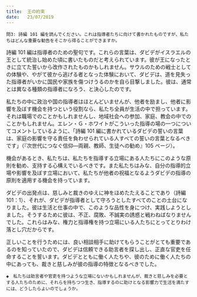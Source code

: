 ```yaml
---
title:  王の約束
date:   23/07/2019
---
```


`問3: 詩編 101 編を読んでください。これは指導者たちに向けて書かれたものですが、私たちはどんな重要な勧告をそこから得ることができますか。`

詩編 101 編は指導者のための聖句です。これらの言葉は、ダビデがイスラエルの王として統治し始めた頃に書いたものだと考えられています。彼が王になったときに立てた誓いから改作されたものかもしれません。サウルのための戦士としての体験や、やがて彼から逃げる者となった体験において、ダビデは、道を見失った指導者がいかに国民や家族を傷つけうるのかを自ら目撃しました。彼は、通常とは異なる種類の指導者になろう、と決心したのです。

私たちの中に政治や国の指導者はほとんどいませんが、他者を励まし、他者に影響を及ぼす機会を持つという役割なら、私たち全員が生活の中で担っています。それは職場でのことかもしれませんし、地域社会への参加、家庭、教会の中でのことかもしれません。エレン・Ｇ・ホワイトがこういった指導の場の一つについてコメントしているように、「詩編 101 編に書かれているダビデの誓いの言葉は、家庭の影響を守る責任を負わせられている人すべての誓いの言葉となるべきです」（『次世代につなぐ信仰―両親、教師、生徒への勧め』105 ページ）。

機会があるとき、私たちは、私たちを指導する立場にある人たちにこのような原則を勧め、支持する心構えでいるべきです。また私たちはみな、自分の指導的立場や影響を及ぼす立場において、私たちが他者の祝福となるようダビデの指導の原則を適用する機会を持っています。

ダビデの出発点は、慈しみと裁きのゆえに神をほめたたえることであり（詩編101：1）、それが、ダビデが指導者として守ろうとしたすべてのことの土台になりました。彼は生活と仕事の中で、このような品性を身につけ、実践しようとしました。そうするために彼は、不正、腐敗、不誠実の誘惑と戦わねばなりませんでした。これらはみな、権力と指導権を持つ立場にいる人たちにとってとりわけ落とし穴だからです。

正しいことを行うためには、良い相談相手に助けてもらうことがとても重要であるのを知っていたので、ダビデは信頼できる助言者を探し出し、正直な官吏を任命することを誓います。ダビデとともに働く人たちや、彼のために働く人たちの中にあっても、裁きと慈しみが彼の指導の特徴となるべきでした。

`◆　私たちは助言者や官吏を持つような立場にないかもしれませんが、裁きと慈しみを必要とする人たちのために、それらを持ちつつ生き、指導するのに助けとなる影響力で生活を満たすには、どうしたらよいのでしょうか。`